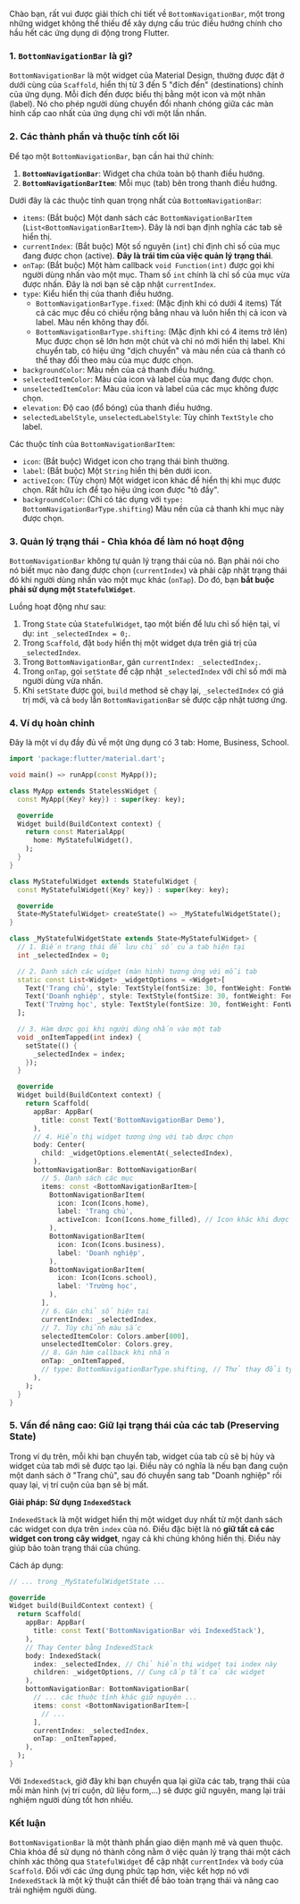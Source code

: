 Chào bạn, rất vui được giải thích chi tiết về `BottomNavigationBar`, một trong những widget không thể thiếu để xây dựng cấu trúc điều hướng chính cho hầu hết các ứng dụng di động trong Flutter.

### 1. `BottomNavigationBar` là gì?

`BottomNavigationBar` là một widget của Material Design, thường được đặt ở dưới cùng của `Scaffold`, hiển thị từ 3 đến 5 "đích đến" (destinations) chính của ứng dụng. Mỗi đích đến được biểu thị bằng một icon và một nhãn (label). Nó cho phép người dùng chuyển đổi nhanh chóng giữa các màn hình cấp cao nhất của ứng dụng chỉ với một lần nhấn.

### 2. Các thành phần và thuộc tính cốt lõi

Để tạo một `BottomNavigationBar`, bạn cần hai thứ chính:
1.  **`BottomNavigationBar`**: Widget cha chứa toàn bộ thanh điều hướng.
2.  **`BottomNavigationBarItem`**: Mỗi mục (tab) bên trong thanh điều hướng.

Dưới đây là các thuộc tính quan trọng nhất của `BottomNavigationBar`:

*   `items`: (Bắt buộc) Một danh sách các `BottomNavigationBarItem` (`List<BottomNavigationBarItem>`). Đây là nơi bạn định nghĩa các tab sẽ hiển thị.
*   `currentIndex`: (Bắt buộc) Một số nguyên (`int`) chỉ định chỉ số của mục đang được chọn (active). **Đây là trái tim của việc quản lý trạng thái**.
*   `onTap`: (Bắt buộc) Một hàm callback `void Function(int)` được gọi khi người dùng nhấn vào một mục. Tham số `int` chính là chỉ số của mục vừa được nhấn. Đây là nơi bạn sẽ cập nhật `currentIndex`.
*   `type`: Kiểu hiển thị của thanh điều hướng.
    *   `BottomNavigationBarType.fixed`: (Mặc định khi có dưới 4 items) Tất cả các mục đều có chiều rộng bằng nhau và luôn hiển thị cả icon và label. Màu nền không thay đổi.
    *   `BottomNavigationBarType.shifting`: (Mặc định khi có 4 items trở lên) Mục được chọn sẽ lớn hơn một chút và chỉ nó mới hiển thị label. Khi chuyển tab, có hiệu ứng "dịch chuyển" và màu nền của cả thanh có thể thay đổi theo màu của mục được chọn.
*   `backgroundColor`: Màu nền của cả thanh điều hướng.
*   `selectedItemColor`: Màu của icon và label của mục đang được chọn.
*   `unselectedItemColor`: Màu của icon và label của các mục không được chọn.
*   `elevation`: Độ cao (đổ bóng) của thanh điều hướng.
*   `selectedLabelStyle`, `unselectedLabelStyle`: Tùy chỉnh `TextStyle` cho label.

Các thuộc tính của `BottomNavigationBarItem`:

*   `icon`: (Bắt buộc) Widget icon cho trạng thái bình thường.
*   `label`: (Bắt buộc) Một `String` hiển thị bên dưới icon.
*   `activeIcon`: (Tùy chọn) Một widget icon khác để hiển thị khi mục được chọn. Rất hữu ích để tạo hiệu ứng icon được "tô đầy".
*   `backgroundColor`: (Chỉ có tác dụng với `type: BottomNavigationBarType.shifting`) Màu nền của cả thanh khi mục này được chọn.

### 3. Quản lý trạng thái - Chìa khóa để làm nó hoạt động

`BottomNavigationBar` không tự quản lý trạng thái của nó. Bạn phải nói cho nó biết mục nào đang được chọn (`currentIndex`) và phải cập nhật trạng thái đó khi người dùng nhấn vào một mục khác (`onTap`). Do đó, bạn **bắt buộc phải sử dụng một `StatefulWidget`**.

Luồng hoạt động như sau:
1.  Trong `State` của `StatefulWidget`, tạo một biến để lưu chỉ số hiện tại, ví dụ: `int _selectedIndex = 0;`.
2.  Trong `Scaffold`, đặt `body` hiển thị một widget dựa trên giá trị của `_selectedIndex`.
3.  Trong `BottomNavigationBar`, gán `currentIndex: _selectedIndex;`.
4.  Trong `onTap`, gọi `setState` để cập nhật `_selectedIndex` với chỉ số mới mà người dùng vừa nhấn.
5.  Khi `setState` được gọi, `build` method sẽ chạy lại, `_selectedIndex` có giá trị mới, và cả `body` lẫn `BottomNavigationBar` sẽ được cập nhật tương ứng.

### 4. Ví dụ hoàn chỉnh

Đây là một ví dụ đầy đủ về một ứng dụng có 3 tab: Home, Business, School.

```dart
import 'package:flutter/material.dart';

void main() => runApp(const MyApp());

class MyApp extends StatelessWidget {
  const MyApp({Key? key}) : super(key: key);

  @override
  Widget build(BuildContext context) {
    return const MaterialApp(
      home: MyStatefulWidget(),
    );
  }
}

class MyStatefulWidget extends StatefulWidget {
  const MyStatefulWidget({Key? key}) : super(key: key);

  @override
  State<MyStatefulWidget> createState() => _MyStatefulWidgetState();
}

class _MyStatefulWidgetState extends State<MyStatefulWidget> {
  // 1. Biến trạng thái để lưu chỉ số của tab hiện tại
  int _selectedIndex = 0;

  // 2. Danh sách các widget (màn hình) tương ứng với mỗi tab
  static const List<Widget> _widgetOptions = <Widget>[
    Text('Trang chủ', style: TextStyle(fontSize: 30, fontWeight: FontWeight.bold)),
    Text('Doanh nghiệp', style: TextStyle(fontSize: 30, fontWeight: FontWeight.bold)),
    Text('Trường học', style: TextStyle(fontSize: 30, fontWeight: FontWeight.bold)),
  ];

  // 3. Hàm được gọi khi người dùng nhấn vào một tab
  void _onItemTapped(int index) {
    setState(() {
      _selectedIndex = index;
    });
  }

  @override
  Widget build(BuildContext context) {
    return Scaffold(
      appBar: AppBar(
        title: const Text('BottomNavigationBar Demo'),
      ),
      // 4. Hiển thị widget tương ứng với tab được chọn
      body: Center(
        child: _widgetOptions.elementAt(_selectedIndex),
      ),
      bottomNavigationBar: BottomNavigationBar(
        // 5. Danh sách các mục
        items: const <BottomNavigationBarItem>[
          BottomNavigationBarItem(
            icon: Icon(Icons.home),
            label: 'Trang chủ',
            activeIcon: Icon(Icons.home_filled), // Icon khác khi được chọn
          ),
          BottomNavigationBarItem(
            icon: Icon(Icons.business),
            label: 'Doanh nghiệp',
          ),
          BottomNavigationBarItem(
            icon: Icon(Icons.school),
            label: 'Trường học',
          ),
        ],
        // 6. Gán chỉ số hiện tại
        currentIndex: _selectedIndex,
        // 7. Tùy chỉnh màu sắc
        selectedItemColor: Colors.amber[800],
        unselectedItemColor: Colors.grey,
        // 8. Gán hàm callback khi nhấn
        onTap: _onItemTapped,
        // type: BottomNavigationBarType.shifting, // Thử thay đổi type
      ),
    );
  }
}
```

### 5. Vấn đề nâng cao: Giữ lại trạng thái của các tab (Preserving State)

Trong ví dụ trên, mỗi khi bạn chuyển tab, widget của tab cũ sẽ bị hủy và widget của tab mới sẽ được tạo lại. Điều này có nghĩa là nếu bạn đang cuộn một danh sách ở "Trang chủ", sau đó chuyển sang tab "Doanh nghiệp" rồi quay lại, vị trí cuộn của bạn sẽ bị mất.

**Giải pháp: Sử dụng `IndexedStack`**

`IndexedStack` là một widget hiển thị một widget duy nhất từ một danh sách các widget con dựa trên `index` của nó. Điều đặc biệt là nó **giữ tất cả các widget con trong cây widget**, ngay cả khi chúng không hiển thị. Điều này giúp bảo toàn trạng thái của chúng.

Cách áp dụng:

```dart
// ... trong _MyStatefulWidgetState ...

@override
Widget build(BuildContext context) {
  return Scaffold(
    appBar: AppBar(
      title: const Text('BottomNavigationBar với IndexedStack'),
    ),
    // Thay Center bằng IndexedStack
    body: IndexedStack(
      index: _selectedIndex, // Chỉ hiển thị widget tại index này
      children: _widgetOptions, // Cung cấp tất cả các widget
    ),
    bottomNavigationBar: BottomNavigationBar(
      // ... các thuộc tính khác giữ nguyên ...
      items: const <BottomNavigationBarItem>[
        // ...
      ],
      currentIndex: _selectedIndex,
      onTap: _onItemTapped,
    ),
  );
}
```

Với `IndexedStack`, giờ đây khi bạn chuyển qua lại giữa các tab, trạng thái của mỗi màn hình (vị trí cuộn, dữ liệu form,...) sẽ được giữ nguyên, mang lại trải nghiệm người dùng tốt hơn nhiều.

### Kết luận

`BottomNavigationBar` là một thành phần giao diện mạnh mẽ và quen thuộc. Chìa khóa để sử dụng nó thành công nằm ở việc quản lý trạng thái một cách chính xác thông qua `StatefulWidget` để cập nhật `currentIndex` và `body` của `Scaffold`. Đối với các ứng dụng phức tạp hơn, việc kết hợp nó với `IndexedStack` là một kỹ thuật cần thiết để bảo toàn trạng thái và nâng cao trải nghiệm người dùng.
